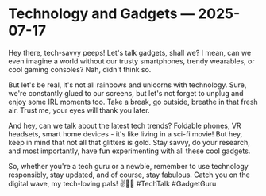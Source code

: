 # Technology and Gadgets — 2025-07-17

Hey there, tech-savvy peeps! Let's talk gadgets, shall we? I mean, can we even imagine a world without our trusty smartphones, trendy wearables, or cool gaming consoles? Nah, didn't think so.

But let's be real, it's not all rainbows and unicorns with technology. Sure, we're constantly glued to our screens, but let's not forget to unplug and enjoy some IRL moments too. Take a break, go outside, breathe in that fresh air. Trust me, your eyes will thank you later.

And hey, can we talk about the latest tech trends? Foldable phones, VR headsets, smart home devices - it's like living in a sci-fi movie! But hey, keep in mind that not all that glitters is gold. Stay savvy, do your research, and most importantly, have fun experimenting with all these cool gadgets.

So, whether you're a tech guru or a newbie, remember to use technology responsibly, stay updated, and of course, stay fabulous. Catch you on the digital wave, my tech-loving pals! ✌️📱🌟 #TechTalk #GadgetGuru